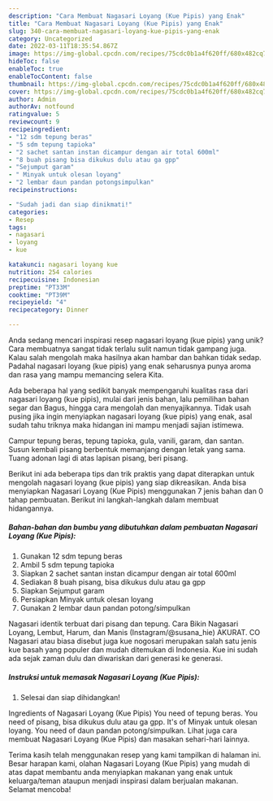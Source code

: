 ```yaml
---
description: "Cara Membuat Nagasari Loyang (Kue Pipis) yang Enak"
title: "Cara Membuat Nagasari Loyang (Kue Pipis) yang Enak"
slug: 340-cara-membuat-nagasari-loyang-kue-pipis-yang-enak
category: Uncategorized
date: 2022-03-11T18:35:54.867Z
image: https://img-global.cpcdn.com/recipes/75cdc0b1a4f620ff/680x482cq70/nagasari-loyang-kue-pipis-foto-resep-utama.jpg
hideToc: false
enableToc: true
enableTocContent: false
thumbnail: https://img-global.cpcdn.com/recipes/75cdc0b1a4f620ff/680x482cq70/nagasari-loyang-kue-pipis-foto-resep-utama.jpg
cover: https://img-global.cpcdn.com/recipes/75cdc0b1a4f620ff/680x482cq70/nagasari-loyang-kue-pipis-foto-resep-utama.jpg
author: Admin
authorAv: notfound
ratingvalue: 5
reviewcount: 9
recipeingredient:
- "12 sdm tepung beras"
- "5 sdm tepung tapioka"
- "2 sachet santan instan dicampur dengan air total 600ml"
- "8 buah pisang bisa dikukus dulu atau ga gpp"
- "Sejumput garam"
- " Minyak untuk olesan loyang"
- "2 lembar daun pandan potongsimpulkan"
recipeinstructions:

- "Sudah jadi dan siap dinikmati!"
categories:
- Resep
tags:
- nagasari
- loyang
- kue

katakunci: nagasari loyang kue 
nutrition: 254 calories
recipecuisine: Indonesian
preptime: "PT33M"
cooktime: "PT39M"
recipeyield: "4"
recipecategory: Dinner

---
```





Anda sedang mencari inspirasi resep nagasari loyang (kue pipis) yang unik? Cara membuatnya sangat tidak terlalu sulit namun tidak gampang juga. Kalau salah mengolah maka hasilnya akan hambar dan bahkan tidak sedap. Padahal nagasari loyang (kue pipis) yang enak seharusnya punya aroma dan rasa yang mampu memancing selera Kita.





Ada beberapa hal yang sedikit banyak mempengaruhi kualitas rasa dari nagasari loyang (kue pipis), mulai dari jenis bahan, lalu pemilihan bahan segar dan Bagus, hingga cara mengolah dan menyajikannya. Tidak usah pusing jika ingin menyiapkan nagasari loyang (kue pipis) yang enak,      asal sudah tahu triknya maka hidangan ini mampu menjadi sajian istimewa.














Campur tepung beras, tepung tapioka, gula, vanili, garam, dan santan. Susun kembali pisang berbentuk memanjang dengan letak yang sama. Tuang adonan lagi di atas lapisan pisang, beri pisang.






Berikut ini ada beberapa tips dan trik praktis yang dapat diterapkan untuk mengolah nagasari loyang (kue pipis) yang siap dikreasikan. Anda bisa menyiapkan Nagasari Loyang (Kue Pipis) menggunakan 7 jenis bahan dan 0 tahap pembuatan. Berikut ini langkah-langkah dalam membuat hidangannya.

<!--inarticleads1-->

##### Bahan-bahan dan bumbu yang dibutuhkan dalam pembuatan Nagasari Loyang (Kue Pipis):

1. Gunakan 12 sdm tepung beras
1. Ambil 5 sdm tepung tapioka
1. Siapkan 2 sachet santan instan dicampur dengan air total 600ml
1. Sediakan 8 buah pisang, bisa dikukus dulu atau ga gpp
1. Siapkan Sejumput garam
1. Persiapkan  Minyak untuk olesan loyang
1. Gunakan 2 lembar daun pandan potong/simpulkan


Nagasari identik terbuat dari pisang dan tepung. Cara Bikin Nagasari Loyang, Lembut, Harum, dan Manis (Instagram/@susana_hie) AKURAT. CO Nagasari atau biasa disebut juga kue nogosari merupakan salah satu jenis kue basah yang populer dan mudah ditemukan di Indonesia. Kue ini sudah ada sejak zaman dulu dan diwariskan dari generasi ke generasi. 

<!--inarticleads2-->

##### Instruksi untuk memasak Nagasari Loyang (Kue Pipis):


1. Selesai dan siap dihidangkan!

Ingredients of Nagasari Loyang (Kue Pipis) You need of tepung beras. You need of pisang, bisa dikukus dulu atau ga gpp. It&#39;s of Minyak untuk olesan loyang. You need of daun pandan potong/simpulkan. Lihat juga cara membuat Nagasari Loyang (Kue Pipis) dan masakan sehari-hari lainnya. 

Terima kasih telah menggunakan resep yang kami tampilkan di halaman ini. Besar harapan kami, olahan Nagasari Loyang (Kue Pipis) yang mudah di atas dapat membantu anda menyiapkan makanan yang enak untuk keluarga/teman ataupun menjadi inspirasi dalam berjualan makanan. Selamat mencoba!
